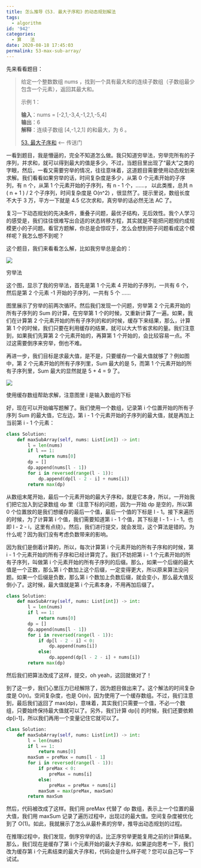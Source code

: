 ```yaml
---
title: 怎么推导《53. 最大子序和》的动态规划解法
tags:
  - algorithm
id: '942'
categories:
  - 算　　法
date: 2020-08-18 17:45:03
permalink: 53-max-sub-array/
---
```


先来看看题目：

> 给定一个整数数组 nums ，找到一个具有最大和的连续子数组（子数组最少包含一个元素），返回其最大和。
> 
> 示例 1：
> 
> **输入**：nums = [-2,1,-3,4,-1,2,1,-5,4]  
> **输出**：6  
> **解释**：连续子数组 [4,-1,2,1] 的和最大，为 6 。
> 
> [53. 最大子序和](https://leetcode-cn.com/problems/maximum-subarray/) <-- 传送门

一看到题目，我是懵逼的，完全不知道怎么做。我只知道穷举法，穷举完所有的子序列，并求和，就可以得到最大的值是多少。不过，当题目里出现了“最大”之类的字眼，然后，一看又需要穷举的情况，往往意味着，这道题目需要使用动态规划来求解。我们看看如果穷举的话，时间复杂度是多少，从第 0 个元素开始的子序列，有 n 个，从第 1 个元素开始的子序列，有 n - 1 个，……， 以此类推，总共 n ( n + 1 ) / 2 个子序列，时间复杂度是 O(n^2) ，很显然了。提示里说，数组长度不大于 3 万，平方一下就是 4.5 亿次求和，真穷举的话必然无法 AC 了。

复习一下动态规划的先决条件，重叠子问题，最优子结构，无后效性。我个人学习的感受是，我们往往很难写出合适的状态转移方程，其实就是不能把问题规约成规模更小的子问题。看官方题解，你总是会惊叹于，怎么会想到把子问题看成这个模样呢？我怎么想不到呢？

这个题目，我们来看看怎么解，比如我穷举总是会的：

![](../images/2021/03/最大子序和的动态规划解法.png)

穷举法

这个图，显示了我的穷举法，首先是第 1 个元素 4 开始的子序列，一共有 6 个，然后是第 2 个元素 -1 开始的子序列，一共有 5 个 ……

图里展示了穷举的前两次循环。然后我们发现一个问题，穷举第 2 个元素开始的所有子序列的 Sum 的计算，在穷举第 1 个的时候，又重新计算了一遍。如果，我们在计算第 2 个元素开始的所有子序列的和的时候，缓存下来结果，那么，计算第 1 个的时候，我们只要在利用缓存的结果，就可以大大节省求和的量。我们注意到，如果我们先算第 2 个元素开始的，再算第 1 个开始的，会比较容易一点。不过这需要倒序来穷举，倒也不难。

再进一步，我们目标是求最大值，是不是，只要缓存一个最大值就够了？例如图中，第 2 个元素开始的所有子序列里，Sum 最大的是 5，而第 1 个元素开始的所有子序列里，Sum 最大的显然就是 5 + 4 = 9 了。

![](../images/2021/03/最大子序和的动态规划解法dp数组.png)

使用缓存数组帮助求解，注意图里 i 是输入数组的下标

好，现在可以开始编写题解了。我们使用一个数组，记录第 i 个位置开始的所有子序列 Sum 的最大值，它左边，第 i - 1 个元素开始的子序列的最大值，就是再加上当前第 i - 1 个元素：

```python
class Solution:
    def maxSubArray(self, nums: List[int]) -> int:
        l = len(nums)
        if l == 1:
            return nums[0]
        dp = []
        dp.append(nums[l - 1])
        for i in reversed(range(l - 1)):
            dp.append(dp[l - 2 - i] + nums[i])
        return max(dp)
```

从数组末尾开始，最后一个元素开始的最大子序和，就是它本身，所以，一开始我们把它加入到记录数组 dp 里（注意下标的问题，因为一开始 dp 是空的，所以第 0 个位置放的是我们想缓存的最后一个值，最后一个值的下标是 l - 1。接下来遍历的时候，为了计算第 i 个值，我们需要知道第 i - 1 个值，其下标是 l - 1 - i - 1，也即 l - 2 - i，这里有点绕）。然后，我们进行提交，就会发现，这个算法是错的。为什么呢？因为我们没有考虑负数带来的影响。

因为我们是倒着计算的，所以，每次计算第 i 个元素开始的所有子序和的时候，第 i - 1 个元素开始的所有子序和已经计算完了。我们不妨把第 i - 1 个元素开始的所有子序列，叫做第 i 个元素开始的所有子序列的后缀。那么，如果一个后缀的最大值是一个正数，那么第 i 个数加上这个后缀，一定变得更大，所以原来算法没问题。如果一个后缀是负数，那么第 i 个数加上负数后缀，就会变小，那么最大值反倒小了。这时候，最大值就是第 i 个元素本身，不用再加后缀了。

```python
class Solution:
    def maxSubArray(self, nums: List[int]) -> int:
        l = len(nums)
        if l == 1:
            return nums[0]
        dp = []
        dp.append(nums[l - 1])
        for i in reversed(range(l - 1)):
            if dp[l - 2 - i] < 0:
                dp.append(nums[i])
            else:
                dp.append(dp[l - 2 - i] + nums[i])
        return max(dp)
```

然后我们把算法改成了这样，提交，oh yeah，这回就做对了！

到了这一步，我们心里压力已经解除了，因为题目做出来了。这个解法的时间复杂度是 O(n)。空间复杂度，也是 O(n)，因为使用了一个缓存数组。不过，我们注意到，最后我们返回了 max(dp)，意味着，其实我们只需要一个值，不必一个数组，只要始终保持最大值就可以了。另外，我们计算 dp[i] 的时候，我们还要依赖 dp[i-1]，所以我们再用一个变量记住它就可以了。

```python
class Solution:
    def maxSubArray(self, nums: List[int]) -> int:
        l = len(nums)
        if l == 1:
            return nums[0]
        maxSum = preMax = nums[l - 1]
        for i in reversed(range(l - 1)):
            if preMax < 0:
                preMax = nums[i]
            else:
                preMax = preMax + nums[i]
            maxSum = max(preMax, maxSum)
        return maxSum
```

然后，代码被改成了这样。我们用 preMax 代替了 dp 数组，表示上一个位置的最大值，我们用 maxSum 记录了遍历过程中，出现过的最大值。空间复杂度被优化到了 O(1)。如此，我就展示了怎么从最朴素的穷举，推导出动态规划的过程。

在推理过程中，我们发现，倒序穷举的话，比正序穷举更能复用之前的计算结果。那么，我们现在是缓存了第 i 个元素开始的最大子序和，如果逆向思考一下，我们改为缓存第 i 个元素结束的最大子序和，代码会是什么样子呢？您可以自己写一下试试。